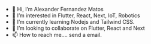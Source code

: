 - 👋 Hi, I’m Alexander Fernandez Matos
- 👀 I’m interested in Flutter, React, Next, IoT, Robotics
- 🌱 I’m currently learning Nodejs and Tailwind CSS. 
- 💞️ I’m looking to collaborate on Flutter, React and Next
- 📫 How to reach me.... send a email.

<!---
alexfdz55/alexfdz55 is a ✨ special ✨ repository because its `README.md` (this file) appears on your GitHub profile.
You can click the Preview link to take a look at your changes.
--->
